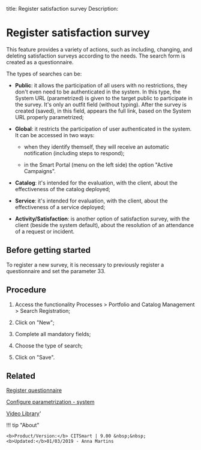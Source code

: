 title: Register satisfaction survey
Description: 
# Register satisfaction survey

This feature provides a variety of actions, such as including, changing, and deleting satisfaction surveys according to the needs.
The search form is created as a questionnaire.

The types of searches can be:

-   **Public**: it allows the participation of all users with no restrictions,
    they don't even need to be authenticated in the system. In this type, the
    System URL (parametrized) is given to the target public to participate in
    the survey. It's only an outfit field (without typing). After the survey is
    created (saved), in this field, appears the full link, based on the System
    URL properly parametrized;

-   **Global**: it restricts the participation of user authenticated in the
    system. It can be accessed in two ways:

    -   when they identify themself, they will receive an automatic notification
        (including steps to respond);

    -   in the Smart Portal (menu on the left side) the option "Active
        Campaigns".

-   **Catalog**: it's intended for the evaluation, with the client, about the
    effectiveness of the catalog deployed;

-   **Service**: it's intended for evaluation, with the client, about the
    effectiveness of a service deployed;

-   **Activity/Satisfaction**: is another option of satisfaction survey, with
    the client (beside the system default), about the resolution of an
    attendance of a request or incident.


Before getting started
--------------------------

To register a new survey, it is necessary to previously register a questionnaire
and set the parameter 33.

Procedure
-------------

1.  Access the functionality Processes \> Portfolio and Catalog Management \>
    Search Registration;

2.  Click on "New";

3.  Complete all mandatory fields;

4.  Choose the type of search;

5.  Click on "Save".

Related
-------

[Register questionnaire](/en-us/citsmart-platform-9/platform-administration/questionnaires/questionaires-management/register-questionnaire.html)

[Configure parametrization - system](/en-us/citsmart-platform-9/platform-administration/parameters-list/configure-parametrization-system.html)


<i class='fa fa-youtube-play  fa-2x' style='color:#97ce17;vertical-align: middle;'> </i> [Video Library](https://www.youtube.com/playlist?list=PLB5qK2uzf2RPsG8HdkE7qEHB39yEI_T8y)'

!!! tip "About"

    <b>Product/Version:</b> CITSmart | 9.00 &nbsp;&nbsp;
    <b>Updated:</b>01/03/2019 - Anna Martins

